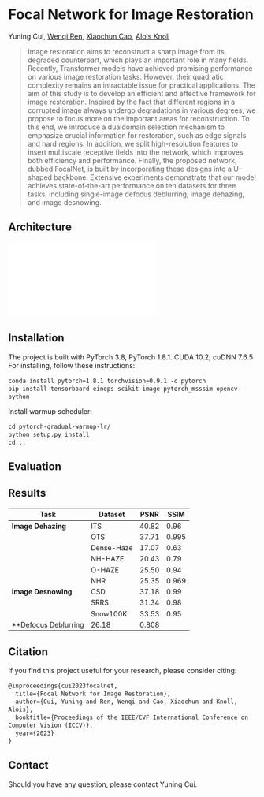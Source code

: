 # Focal Network for Image Restoration

Yuning Cui, [Wenqi Ren](https://scholar.google.com.hk/citations?user=VwfgfR8AAAAJ&hl=zh-CN&oi=ao), [Xiaochun Cao](https://scholar.google.com.hk/citations?user=PDgp6OkAAAAJ&hl=zh-CN&oi=ao), [Alois Knoll](https://scholar.google.com.hk/citations?user=-CA8QgwAAAAJ&hl=zh-CN&oi=ao)

<!-- [![](https://img.shields.io/badge/ICLR-Paper-blue.svg)](https://openreview.net/forum?id=tyZ1ChGZIKO) -->


>Image restoration aims to reconstruct a sharp image from its degraded counterpart, which plays an important role in many fields. Recently, Transformer models have achieved promising performance on various image restoration tasks. However, their quadratic complexity remains an intractable issue for practical applications. The aim of this study is to develop an efficient and effective framework for image restoration. Inspired by the fact that different regions in a corrupted image always undergo degradations in various degrees, we propose to focus more on the important areas for reconstruction. To this end, we introduce a dualdomain selection mechanism to emphasize crucial information for restoration, such as edge signals and hard regions. In addition, we split high-resolution features to insert multiscale receptive fields into the network, which improves both efficiency and performance. Finally, the proposed network, dubbed FocalNet, is built by incorporating these designs into a U-shaped backbone. Extensive experiments demonstrate that our model achieves state-of-the-art performance on ten datasets for three tasks, including single-image defocus deblurring, image dehazing, and image desnowing.

## Architecture
![](figs/pipeline.pdf)

## Installation
The project is built with PyTorch 3.8, PyTorch 1.8.1. CUDA 10.2, cuDNN 7.6.5
For installing, follow these instructions:
~~~
conda install pytorch=1.8.1 torchvision=0.9.1 -c pytorch
pip install tensorboard einops scikit-image pytorch_msssim opencv-python
~~~
Install warmup scheduler:
~~~
cd pytorch-gradual-warmup-lr/
python setup.py install
cd ..
~~~
## Evaluation

<!-- ## Results -->

<!-- |Task|Dataset|PSNR|SSIM|Resulting Images|
|----|------|-----|----|------|
|**Motion Deblurring**|GoPro|33.27|0.963|[gdrive](https://drive.google.com/file/d/1mVerQce1ZZFkKOj0Cbwyj49ZPWdHcO2z/view?usp=sharing),[Baidu](https://pan.baidu.com/s/1ZVHjcpVeZBZU13npEgWCCg?pwd=7kqi)|
||HIDE|31.10|0.941|[gdrive](https://drive.google.com/file/d/1T1ZBg2gfqRCmhjvYD6qrgOdv9ZY0abHk/view?usp=sharing),[Baidu](https://pan.baidu.com/s/1GqGs_oGUbupQ1kSaMmSVGw?pwd=vu68)|
||RSBlur|34.35|0.872|[gdrive](https://drive.google.com/file/d/1-3IO7dOfhkH-rQVudxhRSMI59LfLXdH4/view?usp=sharing),[Baidu](https://pan.baidu.com/s/1HqP4gkRxCPxu8vYmdqWvEg?pwd=bfhh)|
|**Image Dehazing**|SOTS-Indoor|41.24|0.996|[gdrive](https://drive.google.com/file/d/1d-IMbzp3N42dEP1IN-VphAT2Ok2dTH90/view?usp=sharing),[Baidu](https://pan.baidu.com/s/1ewi9VLbGnmDbQDyLeXgpuQ?pwd=occl)|
||SOTS-Outdoor|40.05|0.996|[gdrive](https://drive.google.com/file/d/1m_FTpMYBZBqN76VtEkp2VEKA7WpIL0hO/view?usp=sharing),[Baidu](https://pan.baidu.com/s/10e-pIhxwB-Nt1uWCjmgJzw?pwd=07rl)|
||Dense-Haze|17.46|0.578|[gdrive](https://drive.google.com/file/d/1XfW0PzfxIEhI4GWMTvqOjxIsPE_syB0V/view?usp=sharing),[Baidu](https://pan.baidu.com/s/1AAsA5cKGz6tnIJMpeuU98A?pwd=d3nd)|
|**Image Desnowing**|CSD|38.41|0.99|[gdrive](https://drive.google.com/file/d/1zbqrLwCuvNjfOmER_mvBFbd7WGO9ciYH/view?usp=sharing),[Baidu](https://pan.baidu.com/s/1rM4ybZzXu62Ei7EzKYLWOg?pwd=mwql)|
||SRRS|32.40|0.98|[gdrive](https://drive.google.com/file/d/1XbjtHg5frKTDtoAabCHdPRGV37_WJ_2C/view?usp=sharing),[Baidu](https://pan.baidu.com/s/1-Z6aL4OPB5bYAX4PK7Xkdg?pwd=5vwc)|
||Snow100K|33.79|0.95|[gdrive](https://drive.google.com/file/d/17MQpMn02-l2duiB4t6PEHDTahIeJgsKU/view?usp=sharing),[Baidu](https://pan.baidu.com/s/1cx65WtJFk5Pgf1Os5x_RPQ?pwd=cftv)|
|**Image Deraining**|Average|33.56|0.929|[gdrive](https://drive.google.com/file/d/1QSSXEMs7Mc6U8e0rYpK7ik99Vs1RfojF/view?usp=sharing),[Baidu](https://pan.baidu.com/s/1IYdzzQlFX6ubTBga7EeGtA?pwd=jaa5)|
|**Defocus Deblurring**|DPDD<sub>*single*</sub>|26.23|0.811|[gdrive](https://drive.google.com/file/d/15ep5U--RRRPOwzb0rkd61NHz_8_poXDz/view?usp=sharing),[Baidu](https://pan.baidu.com/s/1jaDr4bY3FzoESsRgHjlJGw?pwd=95gn)|
||DPDD<sub>*dual*</sub>|26.34|0.817|[gdrive](https://drive.google.com/file/d/10EvKjAtbVdwoPCPALQNnEKfy3ele79SK/view?usp=sharing),[Baidu](https://pan.baidu.com/s/1x6ngjYKtktg5jHSqF-4Y3Q?pwd=zc65)| -->

## Results
|Task|Dataset|PSNR|SSIM|
|----|------|-----|----|
|**Image Dehazing**|ITS|40.82|0.96|
||OTS|37.71|0.995|
||Dense-Haze|17.07|0.63|
||NH-HAZE|20.43|0.79|
||O-HAZE|25.50|0.94|
||NHR|25.35|0.969|
|**Image Desnowing**|CSD|37.18|0.99|
||SRRS|31.34|0.98|
||Snow100K|33.53|0.95|
|**Defocus Deblurring|26.18|0.808|

## Citation
If you find this project useful for your research, please consider citing:
~~~
@inproceedings{cui2023focalnet,
  title={Focal Network for Image Restoration},
  author={Cui, Yuning and Ren, Wenqi and Cao, Xiaochun and Knoll, Alois},
  booktitle={Proceedings of the IEEE/CVF International Conference on Computer Vision (ICCV)},
  year={2023}
}
~~~
## Contact
Should you have any question, please contact Yuning Cui.